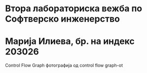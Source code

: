 # Втора лабораториска вежба по Софтверско инженерство
# Марија Илиева, бр. на индекс 203026
Control Flow Graph фотографија од control flow graph-ot
